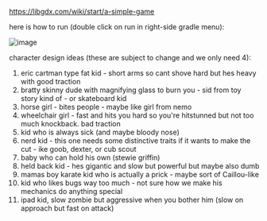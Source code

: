 https://libgdx.com/wiki/start/a-simple-game

here is how to run (double click on run in right-side gradle menu):


![image](https://github.com/jarednpress/Push-OFF/assets/112017486/33f9c5ff-538c-45cd-9ee2-5bbbfb2233c5)


character design ideas (these are subject to change and we only need 4):

1. eric cartman type fat kid - short arms so cant shove hard but hes heavy with good traction
2. bratty skinny dude with magnifying glass to burn you - sid from toy story kind of - or skateboard kid
3. horse girl - bites people - maybe like girl from nemo
5. wheelchair girl - fast and hits you hard so you're hitstunned but not too much knockback. bad traction
6. kid who is always sick (and maybe bloody nose)
7. nerd kid - this one needs some distinctive traits if it wants to make the cut - ike goob, dexter, or cub scout
8. baby who can hold his own (stewie griffin)
9. held back kid - hes gigantic and slow but powerful but maybe also dumb
10. mamas boy karate kid who is actually a prick - maybe sort of Caillou-like
11. kid who likes bugs way too much - not sure how we make his mechanics do anything special
12. ipad kid, slow zombie but aggressive when you bother him (slow on approach but fast on attack)
